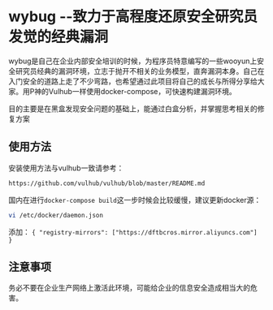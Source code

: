 # wybug --致力于高程度还原安全研究员发觉的经典漏洞

wybug是自己在企业内部安全培训的时候，为程序员特意编写的一些wooyun上安全研究员经典的漏洞环境，立志于抛开不相关的业务模型，直奔漏洞本身。自己在入门安全的道路上走了不少弯路，也希望通过此项目将自己的成长与所得分享给大家。用P神的Vulhub一样使用docker-compose，可快速构建漏洞环境。

目的主要是在黑盒发现安全问题的基础上，能通过白盒分析，并掌握思考相关的修复方案

## 使用方法

安装使用方法与vulhub一致请参考：
```bash
https://github.com/vulhub/vulhub/blob/master/README.md
```

国内在进行`docker-compose build`这一步时候会比较缓慢，建议更新docker源：
```bash
vi /etc/docker/daemon.json
```

添加：
`
{
    "registry-mirrors": ["https://dftbcros.mirror.aliyuncs.com"]
}
`

## 注意事项

务必不要在企业生产网络上激活此环境，可能给企业的信息安全造成相当大的危害。


